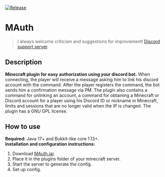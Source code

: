 [![Release](https://img.shields.io/github/v/release/Flioris/MAuth?label=Release)](https://github.com/Flioris/MAuth/releases)
# MAuth
> I always welcome criticism and suggestions for improvement! [Discord support server](https://discord.gg/AZSZ8nhtra).

## Description
**Minecraft plugin for easy authorization using your discord bot.** When connecting, the player will receive a message asking him to link his discord account with the command. After the player registers the command, the bot sends him a confirmation message via PM. The plugin also contains a command for unlinking an account, a command for obtaining a Minecraft or Discord account for a player using his Discord ID or nickname in Minecraft, limits and sessions that are no longer valid when the IP is changed. The plugin has a GNU GPL license.

## How to use
**Required:** Java 17+ and Bukkit-like core 1.13+.\
**Installation and configuration instructions:**
1. Download [MAuth.jar](https://github.com/Flioris/MAuth/releases).
2. Place it in the plugins folder of your minecraft server.
3. Start the server to generate the config.
4. Set up config.
